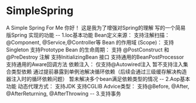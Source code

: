 # SimpleSpring
A Simple Spring For Me
你好！ 这是我为了增强对Spring的理解 写的一个简易版Spring 
实现的功能
-- 1.Ioc基本功能
    Bean定义来源：
      支持注解扫描：@Component, @Service,@Controller等
    Bean 的作用域 (Scope)：
      支持Singleton
      支持Prototype
    Bean 的生命周期：
      支持 @PostConstruct 和 @PreDestroy 注解
      支持InitializingBean 接口
      支持通用的BeanPostProcessor
      支持通用的Aware回调方法
    依赖注入：
      仅支持@Autowired注入
      暂不支持注入集合类型依赖
      通过提前暴露到单例池解决循环依赖（后续会通过三级缓存解决构造器注入时的循环依赖问题）
      暂未解决多个bean满足依赖类型的情况
-- 2.Aop基本功能 
    动态代理方式：
      支持JDK
      支持CGLIB
    Advice类型：
      支持@Before, @After, @AfterReturning, @AfterThrowing
-- 3.支持事务      
      
